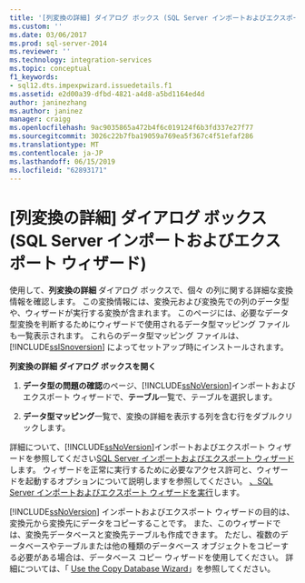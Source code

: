 ```yaml
---
title: '[列変換の詳細] ダイアログ ボックス (SQL Server インポートおよびエクスポート ウィザード) | Microsoft Docs'
ms.custom: ''
ms.date: 03/06/2017
ms.prod: sql-server-2014
ms.reviewer: ''
ms.technology: integration-services
ms.topic: conceptual
f1_keywords:
- sql12.dts.impexpwizard.issuedetails.f1
ms.assetid: e2d00a39-dfbd-4821-a4d8-a5bd1164ed4d
author: janinezhang
ms.author: janinez
manager: craigg
ms.openlocfilehash: 9ac9035865a472b4f6c019124f6b3fd337e27f77
ms.sourcegitcommit: 3026c22b7fba19059a769ea5f367c4f51efaf286
ms.translationtype: MT
ms.contentlocale: ja-JP
ms.lasthandoff: 06/15/2019
ms.locfileid: "62893171"
---
```

# <a name="column-conversion-details-dialog-box-sql-server-import-and-export-wizard"></a>[列変換の詳細] ダイアログ ボックス (SQL Server インポートおよびエクスポート ウィザード)
  使用して、**列変換の詳細** ダイアログ ボックスで、個々 の列に関する詳細な変換情報を確認します。 この変換情報には、変換元および変換先での列のデータ型や、ウィザードが実行する変換が含まれます。 このページには、必要なデータ型変換を判断するためにウィザードで使用されるデータ型マッピング ファイルも一覧表示されます。 これらのデータ型マッピング ファイルは、[!INCLUDE[ssISnoversion](../../includes/ssisnoversion-md.md)] によってセットアップ時にインストールされます。  
  
 **列変換の詳細 ダイアログ ボックスを開く**  
  
1.  **データ型の問題の確認**のページ、[!INCLUDE[ssNoVersion](../../includes/ssnoversion-md.md)]インポートおよびエクスポート ウィザードで、**テーブル**一覧で、テーブルを選択します。  
  
2.  **データ型マッピング**一覧で、変換の詳細を表示する列を含む行をダブルクリックします。  
  
 詳細について、[!INCLUDE[ssNoVersion](../../includes/ssnoversion-md.md)]インポートおよびエクスポート ウィザードを参照してください[SQL Server インポートおよびエクスポート ウィザード](import-and-export-data-with-the-sql-server-import-and-export-wizard.md)します。 ウィザードを正常に実行するために必要なアクセス許可と、ウィザードを起動するオプションについて説明しますを参照してください。 [、SQL Server インポートおよびエクスポート ウィザードを実行](start-the-sql-server-import-and-export-wizard.md)します。  
  
 [!INCLUDE[ssNoVersion](../../includes/ssnoversion-md.md)] インポートおよびエクスポート ウィザードの目的は、変換元から変換先にデータをコピーすることです。 また、このウィザードでは、変換先データベースと変換先テーブルも作成できます。 ただし、複数のデータベースやテーブルまたは他の種類のデータベース オブジェクトをコピーする必要がある場合は、データベース コピー ウィザードを使用してください。 詳細については、「 [Use the Copy Database Wizard](../../relational-databases/databases/use-the-copy-database-wizard.md)」を参照してください。  
  
  
